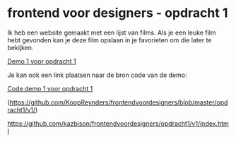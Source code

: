 # frontend voor designers - opdracht 1

Ik heb een website gemaakt met een lijst van films. Als je een leuke film hebt gevonden kan je deze film opslaan in je favorieten om die later te bekijken.


[Demo 1 voor opdracht 1](https://koopreynders.github.io/frontendvoordesigners/opdracht1/v1/)


Je kan ook een link plaatsen naar de bron code van de demo:

[Code demo 1 voor opdracht 1](https://github.com/kazbison/frontendvoordesigners/blob/master/opdracht1/v1/)

(https://github.com/KoopReynders/frontendvoordesigners/blob/master/opdracht1/v1/)

https://github.com/kazbison/frontendvoordesigners/opdracht1/v1/index.html
